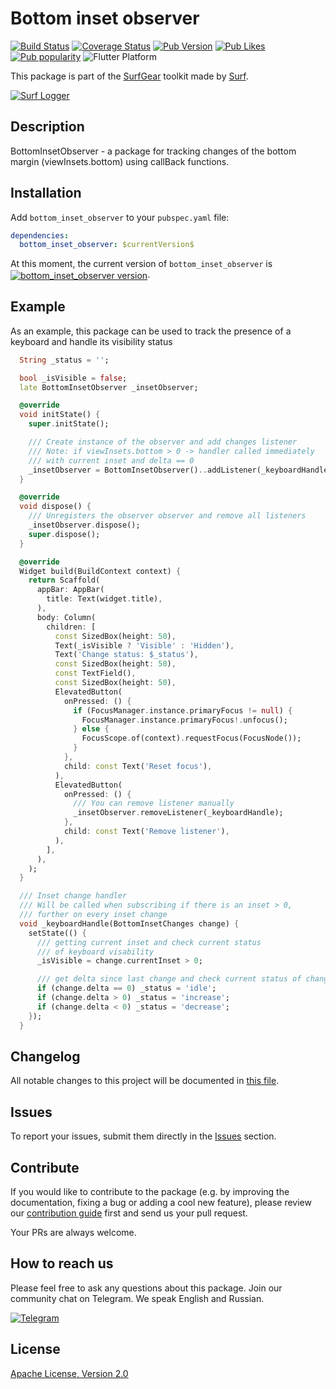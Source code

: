 # Bottom inset observer

[![Build Status](https://shields.io/github/workflow/status/surfstudio/flutter-bottom-inset-observer/Analysis?logo=github&logoColor=white)](https://github.com/surfstudio/flutter-bottom-inset-observer)
[![Coverage Status](https://img.shields.io/codecov/c/github/surfstudio/flutter-bottom-inset-observer?logo=codecov&logoColor=white)](https://app.codecov.io/gh/surfstudio/bottom_inset_observer)
[![Pub Version](https://img.shields.io/pub/v/bottom_inset_observer?logo=dart&logoColor=white)](https://pub.dev/packages/bottom_inset_observer)
[![Pub Likes](https://badgen.net/pub/likes/bottom_inset_observer)](https://pub.dev/packages/bottom_inset_observer)
[![Pub popularity](https://badgen.net/pub/popularity/bottom_inset_observer)](https://pub.dev/packages/bottom_inset_observer/score)
![Flutter Platform](https://badgen.net/pub/flutter-platform/bottom_inset_observer)

This package is part of the [SurfGear](https://github.com/surfstudio/SurfGear) toolkit made by [Surf](https://surf.ru).

[![Surf Logger](https://i.ibb.co/8XD9Cbw/Bunner-LOGO.png)](https://github.com/surfstudio/SurfGear)

## Description

BottomInsetObserver - a package for tracking changes of the bottom margin (viewInsets.bottom) using callBack functions.

## Installation

Add `bottom_inset_observer` to your `pubspec.yaml` file:


```yaml
dependencies:
  bottom_inset_observer: $currentVersion$
```

<p>At this moment, the current version of <code>bottom_inset_observer</code> is <a href="https://pub.dev/packages/bottom_inset_obserevr"><img style="vertical-align:middle;" src="https://img.shields.io/pub/v/bottom_inset_observer.svg" alt="bottom_inset_observer version"></a>.</p>

## Example
As an example, this package can be used to track the presence of a keyboard and handle its visibility status
```dart
  String _status = '';

  bool _isVisible = false;
  late BottomInsetObserver _insetObserver;

  @override
  void initState() {
    super.initState();

    /// Create instance of the observer and add changes listener
    /// Note: if viewInsets.bottom > 0 -> handler called immediately
    /// with current inset and delta == 0
    _insetObserver = BottomInsetObserver()..addListener(_keyboardHandle);
  }

  @override
  void dispose() {
    /// Unregisters the observer observer and remove all listeners
    _insetObserver.dispose();
    super.dispose();
  }

  @override
  Widget build(BuildContext context) {
    return Scaffold(
      appBar: AppBar(
        title: Text(widget.title),
      ),
      body: Column(
        children: [
          const SizedBox(height: 50),
          Text(_isVisible ? 'Visible' : 'Hidden'),
          Text('Change status: $_status'),
          const SizedBox(height: 50),
          const TextField(),
          const SizedBox(height: 50),
          ElevatedButton(
            onPressed: () {
              if (FocusManager.instance.primaryFocus != null) {
                FocusManager.instance.primaryFocus!.unfocus();
              } else {
                FocusScope.of(context).requestFocus(FocusNode());
              }
            },
            child: const Text('Reset focus'),
          ),
          ElevatedButton(
            onPressed: () {
              /// You can remove listener manually
              _insetObserver.removeListener(_keyboardHandle);
            },
            child: const Text('Remove listener'),
          ),
        ],
      ),
    );
  }

  /// Inset change handler
  /// Will be called when subscribing if there is an inset > 0,
  /// further on every inset change
  void _keyboardHandle(BottomInsetChanges change) {
    setState(() {
      /// getting current inset and check current status
      /// of keyboard visability
      _isVisible = change.currentInset > 0;

      /// get delta since last change and check current status of changes
      if (change.delta == 0) _status = 'idle';
      if (change.delta > 0) _status = 'increase';
      if (change.delta < 0) _status = 'decrease';
    });
  }
 ```

## Changelog

All notable changes to this project will be documented in [this file](./CHANGELOG.md).

## Issues

To report your issues, submit them directly in the [Issues](https://github.com/surfstudio/flutter-bottom-inset-observer/issues) section.

## Contribute

If you would like to contribute to the package (e.g. by improving the documentation, fixing a bug or adding a cool new feature), please review our [contribution guide](/CONTRIBUTING.md) first and send us your pull request.

Your PRs are always welcome.

## How to reach us

Please feel free to ask any questions about this package. Join our community chat on Telegram. We speak English and Russian.

[![Telegram](https://img.shields.io/badge/chat-on%20Telegram-blue.svg)](https://t.me/SurfGear)

## License

[Apache License, Version 2.0](https://www.apache.org/licenses/LICENSE-2.0)
